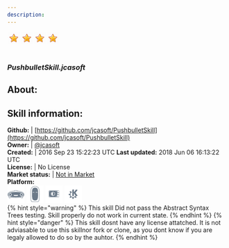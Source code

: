 ```yaml
---  
description:   
---  
```

![](../.gitbook/assets/star.png)![](../.gitbook/assets/star.png)![](../.gitbook/assets/star.png)![](../.gitbook/assets/star.png)  
#   
### _PushbulletSkill.jcasoft_  
## About:  


## Skill information:  
**Github:** | [https://github.com/jcasoft/PushbulletSkill](https://github.com/jcasoft/PushbulletSkill)  
**Owner:** | [@jcasoft](https://github.com/jcasoft)  
**Created:** | 2016 Sep 23 15:22:23 UTC  **Last updated:** 2018 Jun 06 16:13:22 UTC  
**License:** | No License  
**Market status:** | [Not in Market](https://market.mycroft.ai/skill/)  
**Platform:**  
 ![](../.gitbook/assets/mark-1-icon.png)  ![](../.gitbook/assets/mark-2-icon.png)  ![](../.gitbook/assets/picroft-icon.png)  ![](../.gitbook/assets/kde.png)   
{% hint style="warning" %}
This skill Did not pass the Abstract Syntax Trees testing. Skill properly do not work in current state.
{% endhint %}
{% hint style="danger" %}
This skill dosnt have any license attatched. It is not adviasable to use this skillnor fork or clone, as you dont know if you are legaly allowed to do so by the auhtor.
{% endhint %}
